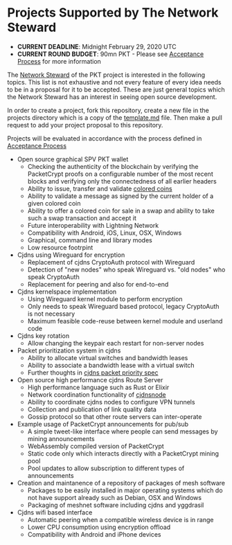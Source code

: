 # Projects Supported by The Network Steward

* **CURRENT DEADLINE**: Midnight February 29, 2020 UTC
* **CURRENT ROUND BUDGET**: 90mn PKT - Please see [Acceptance Process](https://github.com/pkt-cash/ns-projects/tree/master/acceptance_process.md) for more information

The [Network Steward](https://pkt-cash.github.io/www.pkt.cash/steward/) of the PKT project is interested in the following topics. This list is not exhaustive and not every feature of every idea needs to be in a proposal for it to be accepted. These are just general topics which the Network Steward has an interest in seeing open source development.

In order to create a project, fork this repository, create a new file in the projects directory which is a copy of the [template.md](https://github.com/pkt-cash/ns-projects/tree/master/projects/template.md) file. Then make a pull request to add your project proposal to this repository.

Projects will be evaluated in accordance with the process defined in [Acceptance Process](https://github.com/pkt-cash/ns-projects/tree/master/acceptance_process.md)

* Open source graphical SPV PKT wallet
  * Checking the authenticity of the blockchain by verifying the PacketCrypt proofs on a configurable number of the most recent blocks and verifying only the connectedness of all earlier headers
  * Ability to issue, transfer and validate [colored coins](https://en.bitcoin.it/wiki/Colored_Coins)
  * Ability to validate a message as signed by the current holder of a given colored coin
  * Ability to offer a colored coin for sale in a swap and ability to take such a swap transaction and accept it
  * Future interoperability with Lightning Network
  * Compatibility with Android, iOS, Linux, OSX, Windows
  * Graphical, command line and library modes
  * Low resource footrpint
* Cjdns using Wireguard for encryption
  * Replacement of cjdns CryptoAuth protocol with Wireguard
  * Detection of "new nodes" who speak Wireguard vs. "old nodes" who speak CryptoAuth
  * Replacement for peering and also for end-to-end
* Cjdns kernelspace implementation
  * Using Wireguard kernel module to perform encryption
  * Only needs to speak Wireguard based protocol, legacy CryptoAuth is not necessary
  * Maximum feasible code-reuse between kernel module and userland code
* Cjdns key rotation
  * Allow changing the keypair each restart for non-server nodes
* Packet prioritization system in cjdns
  * Ability to allocate virtual switches and bandwidth leases
  * Ability to associate a bandwidth lease with a virtual switch
  * Further thoughts in [cjdns packet priority spec](https://cryptpad.fr/code/#/2/code/view/TXyEJbs1UQ9yQWvqPcSRoyhFGMdcQY0FjCOHAcjUzz4/present/)
* Open source high performance cjdns Route Server
  * High performance language such as Rust or Elixir
  * Network coordination functionality of [cjdnsnode](https://github.com/cjdelisle/cjdnsnode)
  * Ability to coordinate cjdns nodes to configure VPN tunnels
  * Collection and publication of link quality data
  * Gossip protocol so that other route servers can inter-operate
* Example usage of PacketCrypt announcements for pub/sub
  * A simple tweet-like interface where people can send messages by mining announcements
  * WebAssembly compiled version of PacketCrypt
  * Static code only which interacts directly with a PacketCrypt mining pool
  * Pool updates to allow subscription to different types of announcements
* Creation and maintanence of a repository of packages of mesh software
  * Packages to be easily installed in major operating systems which do not have support already such as Debian, OSX and Windows
  * Packaging of meshnet software including cjdns and yggdrasil
* Cjdns wifi based interface
  * Automatic peering when a compatible wireless device is in range
  * Lower CPU consumption using encryption offload
  * Compatibility with Android and iPhone devices